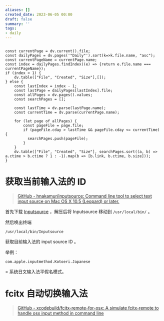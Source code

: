 ```yaml
---
aliases: []
created_date: 2023-06-05 00:00
draft: false
summary: ''
tags:
- daily
---
```


```dataviewjs

const currentPage = dv.current().file;
const dailyPages = dv.pages('"Daily"').sort(k=>k.file.name, "asc");
const currentPageName = currentPage.name;
const index = dailyPages.findIndex((e) => {return e.file.name === currentPageName});
if (index < 1) {
	dv.table(["File", "Created", "Size"],[]);
} else {
	const lastIndex = index - 1;
	const lastPage = dailyPages[lastIndex].file;
	const allPages = dv.pages().values;
	const searchPages = [];
	
	const lastTime = dv.parse(lastPage.name);
	const currentTime = dv.parse(currentPage.name);

	for (let page of allPages) {
		const pageFile = page.file;
		if (pageFile.cday > lastTime && pageFile.cday <= currentTime) {
		  searchPages.push(pageFile);
		}
	}
	dv.table(["File", "Created", "Size"], searchPages.sort((a, b) => a.ctime > b.ctime ? 1 : -1).map(b => [b.link, b.ctime, b.size]));
}

```

# 获取当前输入法的 ID

> [GitHub - hnakamur/inputsource: Command line tool to select text input source on Mac OS X 10.5 (Leopard) or later.](https://github.com/hnakamur/inputsource/tree/master)

首先下载 [Inputsource](https://sspai.com/link?target=https%3A%2F%2Fgithub.com%2Fhnakamur%2Finputsource) ，解压后将 Inputsource 移动到 `/usr/local/bin/` 。

然后唤出终端

`/usr/local/bin/Inputsource`

获取目前输入法的 input source ID 。

举例：

`com.apple.inputmethod.Kotoeri.Japanese`

= 系统日文输入法平假名模式。

# fcitx 自动切换输入法

> [GitHub - xcodebuild/fcitx-remote-for-osx: A simulate fcitx-remote to handle osx input method in command line](https://github.com/xcodebuild/fcitx-remote-for-osx)